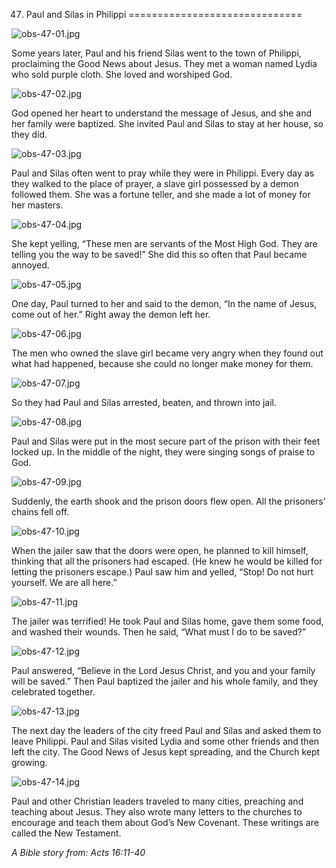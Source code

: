 47. Paul and Silas in Philippi
==============================

![obs-47-01.jpg](/_media/en/obs/obs-47-01.jpg?w=640&h=360&tok=9bba02 "obs-47-01.jpg")

Some years later, Paul and his friend Silas went to the town of
Philippi, proclaiming the Good News about Jesus. They met a woman named
Lydia who sold purple cloth. She loved and worshiped God.

![obs-47-02.jpg](/_media/en/obs/obs-47-02.jpg?w=640&h=360&tok=f01f21 "obs-47-02.jpg")

God opened her heart to understand the message of Jesus, and she and her
family were baptized. She invited Paul and Silas to stay at her house,
so they did.

![obs-47-03.jpg](/_media/en/obs/obs-47-03.jpg?w=640&h=360&tok=e5f9f7 "obs-47-03.jpg")

Paul and Silas often went to pray while they were in Philippi. Every day
as they walked to the place of prayer, a slave girl possessed by a demon
followed them. She was a fortune teller, and she made a lot of money for
her masters.

![obs-47-04.jpg](/_media/en/obs/obs-47-04.jpg?w=640&h=360&tok=9493c5 "obs-47-04.jpg")

She kept yelling, “These men are servants of the Most High God. They are
telling you the way to be saved!” She did this so often that Paul became
annoyed.

![obs-47-05.jpg](/_media/en/obs/obs-47-05.jpg?w=640&h=360&tok=92503d "obs-47-05.jpg")

One day, Paul turned to her and said to the demon, “In the name of
Jesus, come out of her.” Right away the demon left her.

![obs-47-06.jpg](/_media/en/obs/obs-47-06.jpg?w=640&h=360&tok=545670 "obs-47-06.jpg")

The men who owned the slave girl became very angry when they found out
what had happened, because she could no longer make money for them.

![obs-47-07.jpg](/_media/en/obs/obs-47-07.jpg?w=640&h=360&tok=13f565 "obs-47-07.jpg")

So they had Paul and Silas arrested, beaten, and thrown into jail.

![obs-47-08.jpg](/_media/en/obs/obs-47-08.jpg?w=640&h=360&tok=d7981c "obs-47-08.jpg")

Paul and Silas were put in the most secure part of the prison with their
feet locked up. In the middle of the night, they were singing songs of
praise to God.

![obs-47-09.jpg](/_media/en/obs/obs-47-09.jpg?w=640&h=360&tok=54757d "obs-47-09.jpg")

Suddenly, the earth shook and the prison doors flew open. All the
prisoners’ chains fell off.

![obs-47-10.jpg](/_media/en/obs/obs-47-10.jpg?w=640&h=360&tok=6c6e63 "obs-47-10.jpg")

When the jailer saw that the doors were open, he planned to kill
himself, thinking that all the prisoners had escaped. (He knew he would
be killed for letting the prisoners escape.) Paul saw him and yelled,
“Stop! Do not hurt yourself. We are all here.”

![obs-47-11.jpg](/_media/en/obs/obs-47-11.jpg?w=640&h=360&tok=54e997 "obs-47-11.jpg")

The jailer was terrified! He took Paul and Silas home, gave them some
food, and washed their wounds. Then he said, “What must I do to be
saved?”

![obs-47-12.jpg](/_media/en/obs/obs-47-12.jpg?w=640&h=360&tok=ca50ab "obs-47-12.jpg")

Paul answered, “Believe in the Lord Jesus Christ, and you and your
family will be saved.” Then Paul baptized the jailer and his whole
family, and they celebrated together.

![obs-47-13.jpg](/_media/en/obs/obs-47-13.jpg?w=640&h=360&tok=d81d90 "obs-47-13.jpg")

The next day the leaders of the city freed Paul and Silas and asked them
to leave Philippi. Paul and Silas visited Lydia and some other friends
and then left the city. The Good News of Jesus kept spreading, and the
Church kept growing.

![obs-47-14.jpg](/_media/en/obs/obs-47-14.jpg?w=640&h=360&tok=a461aa "obs-47-14.jpg")

Paul and other Christian leaders traveled to many cities, preaching and
teaching about Jesus. They also wrote many letters to the churches to
encourage and teach them about God’s New Covenant. These writings are
called the New Testament.

*A Bible story from: Acts 16:11-40*
